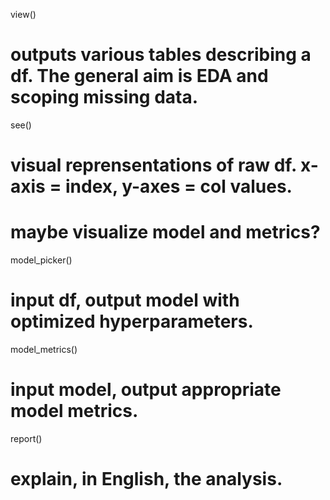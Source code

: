 view()
# outputs various tables describing a df.  The general aim is EDA and scoping missing data. 

see()
# visual reprensentations of raw df. x-axis = index, y-axes = col values. 
# maybe visualize model and metrics?

model_picker()
# input df, output model with optimized hyperparameters. 

model_metrics()
# input model, output appropriate model metrics.  

report()
# explain, in English, the analysis.  
